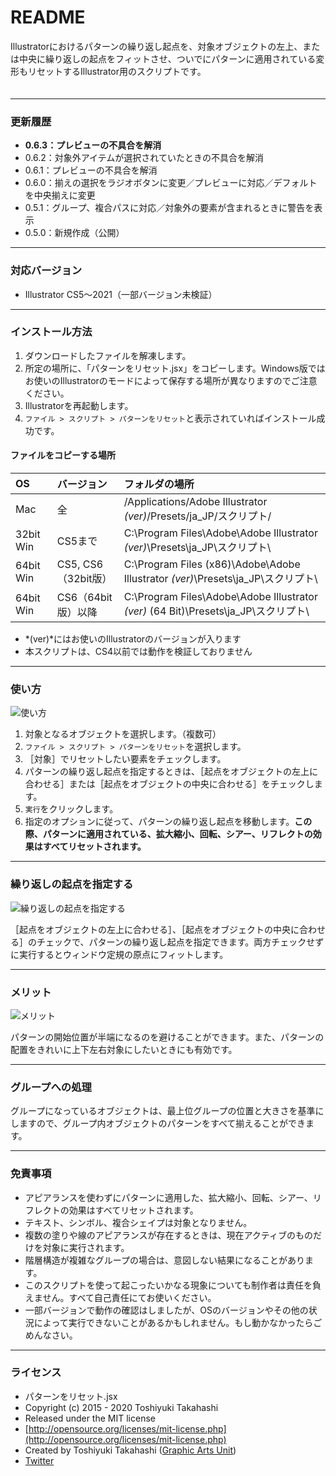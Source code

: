 # README

Illustratorにおけるパターンの繰り返し起点を、対象オブジェクトの左上、または中央に繰り返しの起点をフィットさせ、ついでにパターンに適用されている変形もリセットするIllustrator用のスクリプトです。

<div class="fig center" style="margin-bottom: 20px;"><img src="http://www.graphicartsunit.com/saucer/images/reset_pattern/cover.png" alt="" class="noshadow"></div>

-----

### 更新履歴

* **0.6.3：プレビューの不具合を解消**
* 0.6.2：対象外アイテムが選択されていたときの不具合を解消
* 0.6.1：プレビューの不具合を解消
* 0.6.0：揃えの選択をラジオボタンに変更／プレビューに対応／デフォルトを中央揃えに変更
* 0.5.1：グループ、複合パスに対応／対象外の要素が含まれるときに警告を表示
* 0.5.0：新規作成（公開）

-----

### 対応バージョン

* Illustrator CS5〜2021（一部バージョン未検証）
-----

### インストール方法

1. ダウンロードしたファイルを解凍します。
2. 所定の場所に、「パターンをリセット.jsx」をコピーします。Windows版ではお使いのIllustratorのモードによって保存する場所が異なりますのでご注意ください。
3. Illustratorを再起動します。
4. `ファイル > スクリプト > パターンをリセット`と表示されていればインストール成功です。

#### ファイルをコピーする場所

| OS | バージョン | フォルダの場所 |
|:-----|:-----|:-----|
| Mac | 全 | /Applications/Adobe Illustrator *(ver)*/Presets/ja_JP/スクリプト/ |
| 32bit Win | CS5まで | C:\Program Files\Adobe\Adobe Illustrator *(ver)*\Presets\ja_JP\スクリプト\ |
| 64bit Win | CS5, CS6（32bit版） | C:\Program Files (x86)\Adobe\Adobe Illustrator *(ver)*\Presets\ja_JP\スクリプト\ |
| 64bit Win | CS6（64bit版）以降 | C:\Program Files\Adobe\Adobe Illustrator *(ver)* (64 Bit)\Presets\ja_JP\スクリプト\ |

* *(ver)*にはお使いのIllustratorのバージョンが入ります
* 本スクリプトは、CS4以前では動作を検証しておりません

-----

### 使い方

<div class="fig center"><img src="http://www.graphicartsunit.com/saucer/images/reset_pattern/step3.png" alt="使い方" class="noshadow"></div>

1. 対象となるオブジェクトを選択します。（複数可）
2. `ファイル > スクリプト > パターンをリセット`を選択します。
3. ［対象］でリセットしたい要素をチェックします。
4. パターンの繰り返し起点を指定するときは、［起点をオブジェクトの左上に合わせる］または［起点をオブジェクトの中央に合わせる］をチェックします。
5. `実行`をクリックします。
6. 指定のオプションに従って、パターンの繰り返し起点を移動します。**この際、パターンに適用されている、拡大縮小、回転、シアー、リフレクトの効果はすべてリセットされます。**

-----

### 繰り返しの起点を指定する

<div class="fig center"><img src="http://www.graphicartsunit.com/saucer/images/reset_pattern/step4.png" alt="繰り返しの起点を指定する" class="noshadow"></div>

［起点をオブジェクトの左上に合わせる］、［起点をオブジェクトの中央に合わせる］のチェックで、パターンの繰り返し起点を指定できます。両方チェックせずに実行するとウィンドウ定規の原点にフィットします。

-----

### メリット

<div class="fig center"><img src="http://www.graphicartsunit.com/saucer/images/reset_pattern/step5.png" alt="メリット" class="noshadow"></div>

パターンの開始位置が半端になるのを避けることができます。また、パターンの配置をきれいに上下左右対象にしたいときにも有効です。

-----

### グループへの処理

グループになっているオブジェクトは、最上位グループの位置と大きさを基準にしますので、グループ内オブジェクトのパターンをすべて揃えることができます。

-----

### 免責事項

* アピアランスを使わずにパターンに適用した、拡大縮小、回転、シアー、リフレクトの効果はすべてリセットされます。
* テキスト、シンボル、複合シェイプは対象となりません。
* 複数の塗りや線のアピアランスが存在するときは、現在アクティブのものだけを対象に実行されます。
* 階層構造が複雑なグループの場合は、意図しない結果になることがあります。
* このスクリプトを使って起こったいかなる現象についても制作者は責任を負えません。すべて自己責任にてお使いください。
* 一部バージョンで動作の確認はしましたが、OSのバージョンやその他の状況によって実行できないことがあるかもしれません。もし動かなかったらごめんなさい。

-----

### ライセンス

* パターンをリセット.jsx
* Copyright (c) 2015 - 2020 Toshiyuki Takahashi
* Released under the MIT license
* [http://opensource.org/licenses/mit-license.php](http://opensource.org/licenses/mit-license.php)
* Created by Toshiyuki Takahashi ([Graphic Arts Unit](http://www.graphicartsunit.com/))
* [Twitter](https://twitter.com/gautt)